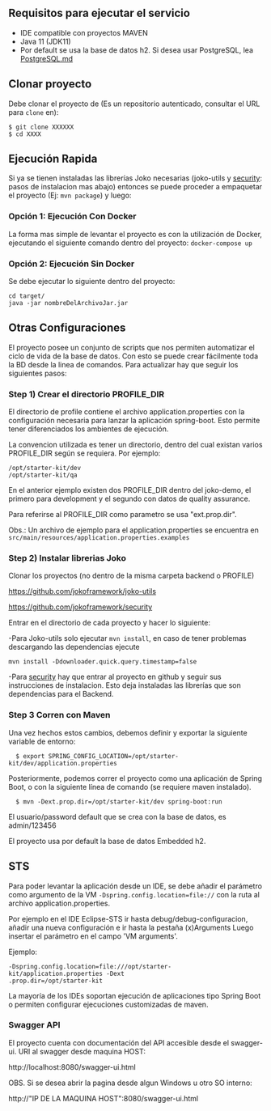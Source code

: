 ## Requisitos para ejecutar el servicio

* IDE compatible con proyectos MAVEN
* Java 11 (JDK11)
* Por default se usa la base de datos h2. Si desea usar PostgreSQL, lea [PostgreSQL.md](PosgreSQL.md)


## Clonar proyecto

Debe clonar el proyecto de (Es un repositorio autenticado, consultar el URL para `clone` en):

```shell
$ git clone XXXXXX
$ cd XXXX
```

## Ejecución Rapida
Si ya se tienen instaladas las librerías Joko necesarias (joko-utils y [security](https://github.com/jokoframework/security): pasos
de instalacion mas abajo) entonces se puede proceder a empaquetar el proyecto (Ej: `mvn package`) y luego: 

### Opción 1: Ejecución Con Docker
La forma mas simple de levantar el proyecto es con la utilización de Docker, ejecutando
el siguiente comando dentro del proyecto:
`docker-compose up`

### Opción 2: Ejecución Sin Docker
Se debe ejecutar lo siguiente dentro del proyecto:
```
cd target/
java -jar nombreDelArchivoJar.jar
```

## Otras Configuraciones
El proyecto posee un conjunto de scripts que nos permiten automatizar el ciclo
 de vida de la base de datos. Con esto se puede crear fácilmente toda la BD 
 desde la linea de comandos. Para actualizar hay que seguir los siguientes 
 pasos:
  
 ### Step 1) Crear el directorio PROFILE_DIR
 El directorio de profile contiene el archivo application.properties con la 
 configuración necesaria para lanzar la aplicación spring-boot.
Esto permite tener diferenciados los ambientes de ejecución.

 La convencion utilizada es tener un directorio, dentro del cual existan 
 varios PROFILE_DIR según se requiera. Por ejemplo:
 ```shell
 /opt/starter-kit/dev
 /opt/starter-kit/qa
 ```
 
 En el anterior ejemplo existen dos PROFILE_DIR dentro del joko-demo, el 
 primero para development y el segundo con datos de quality assurance.
 
 Para referirse al PROFILE_DIR como parametro se usa "ext.prop.dir".
 
 Obs.: Un archivo de ejemplo para el application.properties se encuentra en 
 `src/main/resources/application.properties.examples`
  
  ### Step 2) Instalar librerias Joko
	
Clonar los proyectos (no dentro de la misma carpeta backend o PROFILE)
	
https://github.com/jokoframework/joko-utils

https://github.com/jokoframework/security

Entrar en el directorio de cada proyecto y hacer lo siguiente:

-Para Joko-utils solo ejecutar `mvn install`, en caso de tener problemas descargando las dependencias ejecute
 
 `mvn install -Ddownloader.quick.query.timestamp=false`

-Para [security](https://github.com/jokoframework/security) hay que entrar al proyecto en github y seguir sus instrucciones de instalacion. Esto deja instaladas las librerías que son dependencias para el Backend.

### Step 3 Corren con Maven

Una vez hechos estos cambios, debemos definir y exportar la siguiente variable de entorno:

```shell
  $ export SPRING_CONFIG_LOCATION=/opt/starter-kit/dev/application.properties
```

Posteriormente, podemos correr el proyecto como una aplicación de Spring Boot, o con la siguiente línea de comando (se requiere maven instalado).

```shell
  $ mvn -Dext.prop.dir=/opt/starter-kit/dev spring-boot:run
```


El usuario/password default que se crea con la base de datos, es admin/123456

El proyecto usa por default la base de datos Embedded h2. 

STS
----
Para poder levantar la aplicación desde un IDE, se debe añadir el parámetro 
como argumento de la VM `-Dspring.config.location=file://` 
 con la ruta al archivo  application.properties. 
 
 Por ejemplo en el IDE  Eclipse-STS  ir hasta debug/debug-configuracion,  añadir una nueva configuración e ir hasta la pestaña (x)Arguments Luego insertar el parámetro en el campo 'VM arguments'. 
 
 Ejemplo:

    -Dspring.config.location=file:///opt/starter-kit/application.properties -Dext
    .prop.dir=/opt/starter-kit


La mayoría de los IDEs soportan ejecución de aplicaciones tipo Spring Boot o 
permiten configurar ejecuciones customizadas de maven.

### Swagger API
El proyecto cuenta con documentación del API accesible desde el swagger-ui.
URI al swagger desde maquina HOST:

  http://localhost:8080/swagger-ui.html
	
OBS. Si se desea abrir la pagina desde algun Windows u otro SO interno:

  http://"IP DE LA MAQUINA HOST":8080/swagger-ui.html
